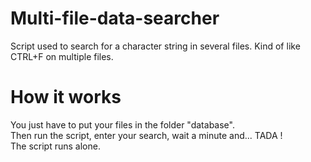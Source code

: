 
# Multi-file-data-searcher

Script used to search for a character string in several files.
Kind of like CTRL+F on multiple files.

# How it works

You just have to put your files in the folder "database".\
Then run the script, enter your search, wait a minute and... TADA !\
The script runs alone.
